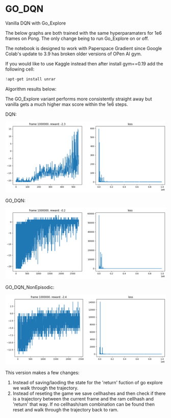 # GO_DQN

Vanilla DQN with Go_Explore

The below graphs are both trained with the same hyperparamaters for 1e6 frames on Pong. The only change being to run Go_Explore on or off.

The notebook is designed to work with Paperspace Gradient since Google Colab's update to 3.9 has broken older versions of OPen AI gym.

If you would like to use Kaggle instead then after install gym==0.19 add the following cell:

```python
!apt-get install unrar
```

Algorithm results below:

The GO_Explore variant performs more consistently straight away but vanilla gets a much higher max score within the 1e6 steps.

DQN:

![DQN](https://github.com/robjlyons/GO_DQN/blob/main/GO_DQN/DQN_Vanilla.png "DQN_Vanilla")

GO_DQN:

![GO_DQN](https://github.com/robjlyons/GO_DQN/blob/main/GO_DQN/GO_DQN.png "GO_DQN")

GO_DQN_NonEpisodic:

![GO_DQN_NonEpisodic](https://github.com/robjlyons/GO_DQN/blob/main/GO_DQN/GO_DQN_NoResets.png "GO_DQN_NonEpisodic")

This version makes a few changes:

1. Instead of saving/laoding the state for the 'return' fuction of go explore we walk through the trajectory.
2. Instead of reseting the game we save cellhashes and then check if there is a trajectory between the current frame and the ram cellhash and 'return' that way. If no cellhash/ram combination can be found then reset and walk through the trajectory back to ram.
